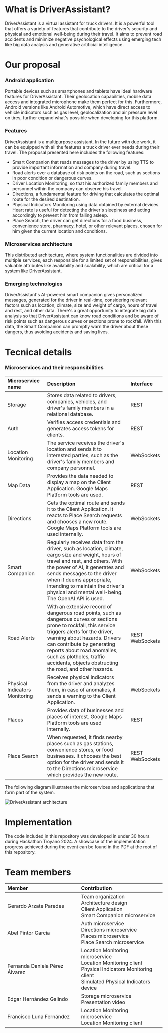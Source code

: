 # What is DriverAssistant?
DriverAssistant is a virtual assistant for truck drivers. It is a powerful tool that offers a variety of features that contribute to the driver's security and physical and emotional well-being during their travel. It aims to prevent road accidents and minimize negative psychological effects using emerging tech like big data analysis and generative artificial intelligence.

# Our proposal

### Android application
Portable devices such as smartphones and tablets have ideal hardware features for DriverAssistant. Their geolocation capabilities, mobile data access and integrated microphone make them perfect for this.
Furthermore, Android versions like Android Automotive, which have direct access to vehicle indicators such as gas level, geolocalization and air pressure level on tires, further expand what's possible when developing for this platform.

### Features
DriverAssistant is a multipurpose assistant. In the future with due work, it can be equipped with all the features a truck driver ever needs during their travel. The proposal presented here includes the following features:
- Smart Companion that reads messages to the driver by using TTS to provide important information and company during travel.
- Road alerts over a database of risk points on the road, such as sections in poor condition or dangerous curves.
- Driver Location Monitoring, so that his authorized family members and personnel within the company can observe his travel.
- Directions, a fundamental feature for driving that calculates the optimal route for the desired destination.
- Physical Indicators Monitoring using data obtained by external devices. Heart rate is useful for detecting the driver's sleepiness and acting accordingly to prevent him from falling asleep.
- Place Search, the driver can get directions for a food business, convenience store, pharmacy, hotel, or other relevant places, chosen for him given the current location and conditions.

### Microservices architecture
This distributed architecture, where system functionalities are divided into multiple services, each responsible for a limited set of responsibilities, gives valuable attributes like availability and scalability, which are critical for a system like DriverAssistant.

### Emerging technologies
DriverAssistant's AI-powered smart companion gives personalized messages, generated for the driver in real-time, considering relevant factors such as location, climate, size and weight of cargo, hours of travel and rest, and other data.
There's a great opportunity to integrate big data analysis so that DriverAssistant can know road conditions and be aware of risk points such as dangerous curves or sections prone to rockfall. With this data, the Smart Companion can promptly warn the driver about these dangers, thus avoiding accidents and saving lives. 

# Tecnical details

### Microservices and their responsibilities
Microservice name | Description | Interface
:--- | :--- | :---
Storage | Stores data related to drivers, companies, vehicles, and driver's family members in a relational database. | REST
Auth | Verifies access credentials and generates access tokens for clients. | REST
Location Monitoring | The service receives the driver's location and sends it to interested parties, such as the driver's family members and company personnel. | WebSockets
Map Data | Provides the data needed to display a map on the Client Application. Google Maps Platform tools are used. | REST
Directions | Gets the optimal route and sends it to the Client Application. It reacts to Place Search requests and chooses a new route. Google Maps Platform tools are used internally. | WebSockets
Smart Companion | Regularly receives data from the driver, such as location, climate, cargo size and weight, hours of travel and rest, and others. With the power of AI, it generates and sends messages to the driver when it deems appropriate, intending to maintain the driver's physical and mental well-being. The OpenAI API is used. | WebSockets
Road Alerts | With an extensive record of dangerous road points, such as dangerous curves or sections prone to rockfall, this service triggers alerts for the driver, warning about hazards. Drivers can contribute by generating reports about road anomalies, such as plotholes, traffic accidents, objects obstructing the road, and other hazards. | REST<br>WebSockets
Physical Indicators Monitoring | Receives physical indicators from the driver and analyzes them, in case of anomalies, it sends a warning to the Client Application. | WebSockets
Places | Provides data of businesses and places of interest. Google Maps Platform tools are used internally. | REST
Place Search | When requested, it finds nearby places such as gas stations, convenience stores, or food businesses. It chooses the best option for the driver and sends it to the Directions microservice which provides the new route. | REST<br>WebSockets

The following diagram illustrates the microservices and applications that form part of the system.

![DriverAssistant architecture](https://github.com/gerardoarzate55/hackathon-troyano-24/assets/116304288/6576a89e-8658-4e71-9477-4308c7863124)

# Implementation
The code included in this repository was developed in under 30 hours during Hackathon Troyano 2024. A showcase of the implementation progress achieved during the event can be found in the PDF at the root of this repository.

# Team members

Member | Contribution
:-- | :--
Gerardo Arzate Paredes | Team organization<br>Architecture design<br>Client Application<br>Smart Companion microservice
Abel Pintor García | Auth microservice<br>Directions microservice<br>Places microservice<br>Place Search microservice
Fernanda Daniela Pérez Álvarez | Location Monitoring microservice<br>Location Monitoring client<br>Physical Indicators Monitoring client<br>Simulated Physical Indicators device
Edgar Hernández Galindo | Storage microservice<br>Presentation video
Francisco Luna Fernández | Location Monitoring microservice<br>Location Monitoring client
